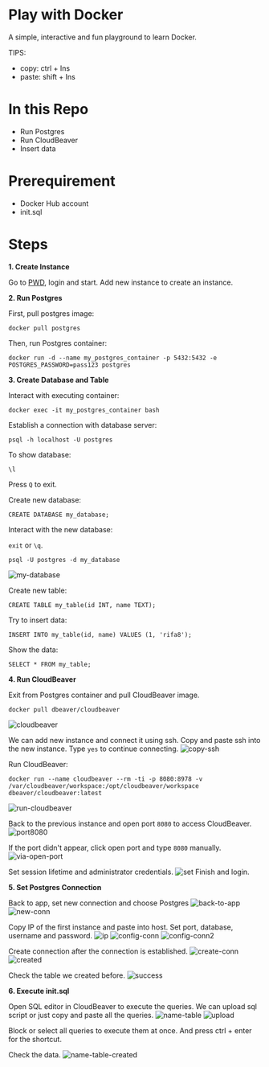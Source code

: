 # Play with Docker
A simple, interactive and fun playground to learn Docker.

TIPS:
- copy: ctrl + Ins
- paste: shift + Ins

# In this Repo
- Run Postgres
- Run CloudBeaver
- Insert data

# Prerequirement
- Docker Hub account
- init.sql

# Steps
**1. Create Instance**
    
Go to [PWD](https://labs.play-with-docker.com/), login and start. Add new instance to create an instance.

**2. Run Postgres**

First, pull postgres image:
```
docker pull postgres
```

Then, run Postgres container:
```
docker run -d --name my_postgres_container -p 5432:5432 -e POSTGRES_PASSWORD=pass123 postgres
```

**3. Create Database and Table**

Interact with executing container:
```
docker exec -it my_postgres_container bash
```

Establish a connection with database server:
```
psql -h localhost -U postgres
```

To show database:
```
\l
```
Press `Q` to exit.

Create new database:
```
CREATE DATABASE my_database;
```

Interact with the new database:

`exit` or `\q`.
```
psql -U postgres -d my_database
```
![my-database](imgs/my-database.png)

Create new table:
```
CREATE TABLE my_table(id INT, name TEXT);
```

Try to insert data:
```
INSERT INTO my_table(id, name) VALUES (1, 'rifa8');
```

Show the data:
```
SELECT * FROM my_table;
```

**4. Run CloudBeaver**

Exit from Postgres container and pull CloudBeaver image.
```
docker pull dbeaver/cloudbeaver
```
![cloudbeaver](imgs/cloudbeaver.png)

We can add new instance and connect it using ssh. Copy and paste ssh into the new instance. Type `yes` to continue connecting.
![copy-ssh](imgs/copy-ssh.png)

Run CloudBeaver:
```
docker run --name cloudbeaver --rm -ti -p 8080:8978 -v /var/cloudbeaver/workspace:/opt/cloudbeaver/workspace dbeaver/cloudbeaver:latest
```
![run-cloudbeaver](imgs/run-cloudbeaver.png)

Back to the previous instance and open port `8080` to access CloudBeaver.
![port8080](imgs/port8080.png)

If the port didn't appear, click open port and type `8080` manually.
![via-open-port](imgs/via-open-port.png)

Set session lifetime and administrator credentials.
![set](imgs/set.png)
Finish and login.

**5. Set Postgres Connection**

Back to app, set new connection and choose Postgres
![back-to-app](imgs/back-to-app.png)
![new-conn](imgs/new-conn.png)

Copy IP of the first instance and paste into host. Set port, database, username and password.
![ip](imgs/ip.png)
![config-conn](imgs/config-conn.png)
![config-conn2](imgs/config-conn2.png)

Create connection after the connection is established.
![create-conn](imgs/create-conn.png)
![created](imgs/created.png)

Check the table we created before.
![success](imgs/success.png)

**6. Execute init.sql**

Open SQL editor in CloudBeaver to execute the queries. We can upload sql script or just copy and paste all the queries.
![name-table](imgs/name-table.png)
![upload](imgs/upload.png)

Block or select all queries to execute them at once. And press ctrl + enter for the shortcut.

Check the data.
![name-table-created](imgs/name-table-created.png)


